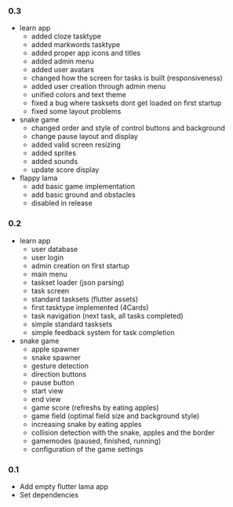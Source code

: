 ### 0.3
- learn app
	- added cloze tasktype
	- added markwords tasktype
	- added proper app icons and titles
	- added admin menu
	- added user avatars
	- changed how the screen for tasks is built (responsiveness)
	- added user creation through admin menu
	- unified colors and text theme
	- fixed a bug where tasksets dont get loaded on first startup
	- fixed some layout problems
- snake game
	- changed order and style of control buttons and background
	- change pause layout and display
	- added valid screen resizing
	- added sprites
	- added sounds
	- update score display
- flappy lama
	- add basic game implementation
	- add basic ground and obstacles
	- disabled in release
	
### 0.2
- learn app
	- user database
	- user login
	- admin creation on first startup
	- main menu
	- taskset loader (json parsing)
	- task screen
	- standard tasksets (flutter assets)
	- first tasktype implemented (4Cards)
	- task navigation (next task, all tasks completed)
	- simple standard tasksets
	- simple feedback system for task completion
- snake game  
	- apple spawner  
	- snake spawner  
	- gesture detection  
	- direction buttons  
	- pause button  
	- start view  
	- end view  
	- game score (refreshs by eating apples)  
	- game field (optimal field size and background style)  
	- increasing snake by eating apples  
	- collision detection with the snake, apples and the border  
	- gamemodes (paused, finished, running)  
	- configuration of the game settings  
  
  
### 0.1
- Add empty flutter lama app
- Set dependencies
